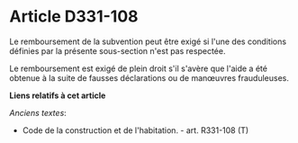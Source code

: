 # Article D331-108

Le remboursement de la subvention peut être exigé si l'une des conditions définies par la présente sous-section n'est pas
respectée. 

Le remboursement est exigé de plein droit s'il s'avère que l'aide a été obtenue à la suite de fausses déclarations ou de
manœuvres frauduleuses.

**Liens relatifs à cet article**

_Anciens textes_:

  - Code de la construction et de l'habitation. - art. R331-108 (T)
